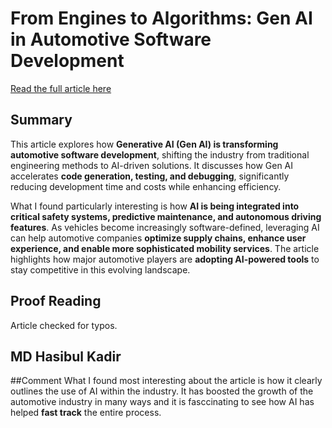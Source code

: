 # From Engines to Algorithms: Gen AI in Automotive Software Development

[Read the full article here](https://www.mckinsey.com/features/mckinsey-center-for-future-mobility/our-insights/from-engines-to-algorithms-gen-ai-in-automotive-software-development)

## Summary

This article explores how **Generative AI (Gen AI) is transforming automotive software development**, shifting the industry from traditional engineering methods to AI-driven solutions. It discusses how Gen AI accelerates **code generation, testing, and debugging**, significantly reducing development time and costs while enhancing efficiency. 

What I found particularly interesting is how **AI is being integrated into critical safety systems, predictive maintenance, and autonomous driving features**. As vehicles become increasingly software-defined, leveraging AI can help automotive companies **optimize supply chains, enhance user experience, and enable more sophisticated mobility services**. The article highlights how major automotive players are **adopting AI-powered tools** to stay competitive in this evolving landscape.

## Proof Reading
Article checked for typos.

## MD Hasibul Kadir 

##Comment 
What I found most interesting about the article is how it clearly outlines the use of AI within the industry. It has boosted the growth of the automotive industry in many ways and it is fasccinating to see how AI has helped **fast track** the entire process.
